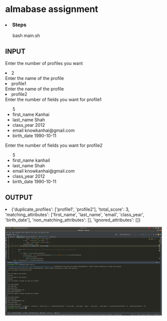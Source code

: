 # almabase assignment

### <li>Steps</li>

<ol>bash main.sh</ol>


## INPUT
Enter the number of profiles you want
<li>2</li>
Enter the name of the profile
<li>profile1</li>
Enter the name of the profile
<li>profile2</li>
Enter the number of fields you want for profile1
<ul>5
<li>first_name Kanhai</li>
<li>last_name Shah</li>
<li>class_year 2012</li>
<li>email knowkanhai@gmail.com</li>
<li>birth_date 1990-10-11</li>
</ul>

Enter the number of fields you want for profile2
<ul>5
<li>first_name kanhail</li>
<li>last_name Shah</li>
<li>email knowkanhai@gmail.com</li>
<li>class_year 2012</li>
<li>birth_date 1990-10-11</li>
</ul>

## OUTPUT
<li>
{'duplicate_profiles': ['profile1', 'profile2'], 'total_score': 3, 'matching_attributes': ['first_name', 'last_name', 'email', 'class_year', 'birth_date'], 'non_matching_attributes': [], 'ignored_attributes': []}
</li>

![Output](output.png)